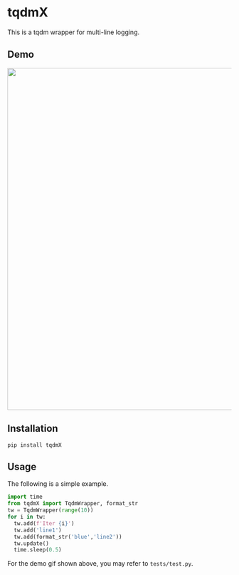 # tqdmX
This is a tqdm wrapper for multi-line logging.

## Demo
<img src="/demo.gif" width="768"/>

## Installation
```
pip install tqdmX
```

## Usage
The following is a simple example.
```python
import time
from tqdmX import TqdmWrapper, format_str
tw = TqdmWrapper(range(10))
for i in tw:
  tw.add(f'Iter {i}')
  tw.add('line1')
  tw.add(format_str('blue','line2'))
  tw.update()
  time.sleep(0.5)
```

For the demo gif shown above, you may refer to `tests/test.py`.
